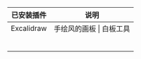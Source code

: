 
| 已安装插件      | 说明             |
| ---------- | -------------- |
| Excalidraw | 手绘风的画板 \| 白板工具 |
|            |                |
|            |                |
|            |                |
|            |                |
|            |                |
|            |                |



